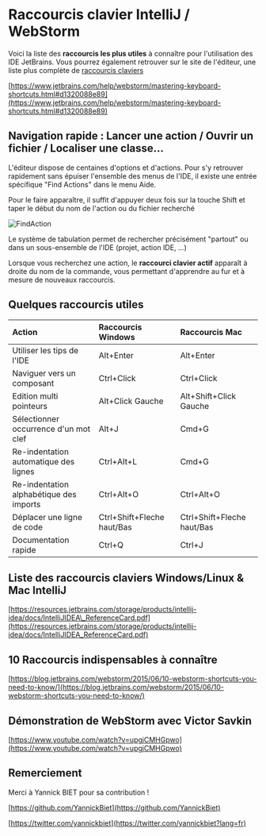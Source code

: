 # Raccourcis clavier IntelliJ / WebStorm

Voici la liste des **raccourcis les plus utiles** à connaître pour l'utilisation des IDE JetBrains. Vous pourrez également retrouver sur le site de l'éditeur, une liste plus complète de [raccourcis claviers](https://www.jetbrains.com/help/webstorm/mastering-keyboard-shortcuts.html#d1320088e89) 

[https://www.jetbrains.com/help/webstorm/mastering-keyboard-shortcuts.html#d1320088e89](https://www.jetbrains.com/help/webstorm/mastering-keyboard-shortcuts.html#d1320088e89)

## Navigation rapide : Lancer une action / Ouvrir un fichier /  Localiser une classe...

L'éditeur dispose de centaines d'options et d'actions. Pour s'y retrouver rapidement sans épuiser l'ensemble des menus de l'IDE, il existe une entrée spécifique "Find Actions" dans le menu Aide.

Pour le faire apparaître, il suffit d'appuyer deux fois sur la touche Shift et taper le début du nom de l'action ou du fichier recherché

![FindAction](https://www.jetbrains.com/help/img/idea/2018.2/ws_gotoAction.png)

Le système de tabulation permet de rechercher précisément "partout" ou dans un sous-ensemble de l'IDE (projet, action IDE, ...)

Lorsque vous recherchez une action, le **raccourci clavier actif** apparaît à droite du nom de la commande, vous permettant d'apprendre au fur et à mesure de nouveaux raccourcis.

## Quelques raccourcis utiles

| Action | Raccourcis Windows | Raccourcis Mac |
| :--- | :--- | :--- |
| Utiliser les tips de l'IDE | Alt+Enter | Alt+Enter |
| Naviguer vers un composant | Ctrl+Click | Ctrl+Click |
| Edition multi pointeurs | Alt+Click Gauche | Alt+Shift+Click Gauche |
| Sélectionner occurrence d'un mot clef | Alt+J | Cmd+G |
| Re-indentation automatique des lignes | Ctrl+Alt+L | Cmd+G |
| Re-indentation alphabétique des imports | Ctrl+Alt+O | Ctrl+Alt+O |
| Déplacer une ligne de code | Ctrl+Shift+Fleche haut/Bas | Ctrl+Shift+Fleche haut/Bas |
| Documentation rapide | Ctrl+Q | Ctrl+J |

## Liste des raccourcis claviers Windows/Linux & Mac IntelliJ

[https://resources.jetbrains.com/storage/products/intellij-idea/docs/IntelliJIDEA\_ReferenceCard.pdf](https://resources.jetbrains.com/storage/products/intellij-idea/docs/IntelliJIDEA_ReferenceCard.pdf)


## 10 Raccourcis indispensables à connaître

[https://blog.jetbrains.com/webstorm/2015/06/10-webstorm-shortcuts-you-need-to-know/](https://blog.jetbrains.com/webstorm/2015/06/10-webstorm-shortcuts-you-need-to-know/)



## Démonstration de WebStorm avec Victor Savkin

[https://www.youtube.com/watch?v=upgjCMHGpwo](https://www.youtube.com/watch?v=upgjCMHGpwo)


## Remerciement <a id="remerciement"></a>

Merci à Yannick BIET pour sa contribution !

[https://github.com/YannickBiet](https://github.com/YannickBiet)



[https://twitter.com/yannickbiet](https://twitter.com/yannickbiet?lang=fr)

